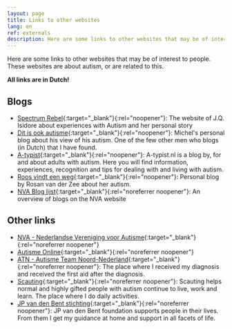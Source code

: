 ```yaml
---
layout: page
title: Links to other websites
lang: en
ref: externals
description: Here are some links to other websites that may be of interest to people. These websites are about autism, or are related to this.
---
```

Here are some links to other websites that may be of interest to people. These websites are about autism, or are related to this.

__All links are in Dutch!__

## Blogs

- [Spectrum Rebel](https://spectrumrebel.com/){:target="_blank"}{:rel="noopener"}: The website of J.Q. Isidore about experiences with Autism and her personal story
- [Dit is ook autisme](https://www.ditisookautisme.nl/){:target="_blank"}{:rel="noopener"}: Michel's personal blog about his view of his autism. One of the few other men who blogs (in Dutch) that I have found.
- [A-typist](https://a-typist.nl/){:target="_blank"}{:rel="noopener"}: A-typist.nl is a blog by, for and about adults with autism. Here you will find information, experiences, recognition and tips for dealing with and living with autism.
- [Roos vindt een weg](https://zeevanderrosan.wixsite.com/roosvindteenweg){:target="_blank"}{:rel="noopener"}: Personal blog by Rosan van der Zee about her autism.
- [NVA Blog lijst](https://www.autisme.nl/ervaringen/blogs-over-autisme/){:target="_blank"}{:rel="noreferrer noopener"}: An overview of blogs on the NVA website

## Other links

- [NVA - Nederlandse Vereniging voor Autisme](https://www.autisme.nl/){:target="_blank"}{:rel="noreferrer noopener"}
- [Autisme Online](https://www.autisme.online/){:target="_blank"}{:rel="noreferrer noopener"}
- [ATN - Autisme Team Noord-Nederland](https://www.lentis.nl/locaties/atn-drachten/){:target="_blank"}{:rel="noreferrer noopener"}: The place where I received my diagnosis and received the first aid after the diagnosis.
- [Scauting](https://scauting.nl/){:target="_blank"}{:rel="noreferrer noopener"}: Scauting helps normal and highly gifted people with autism continue to live, work and learn. The place where I do daily activities.
- [JP van den Bent stichting](https://www.jpvandenbent.nl/){:target="_blank"}{:rel="noreferrer noopener"}: JP van den Bent foundation supports people in their lives. From them I get my guidance at home and support in all facets of life.
